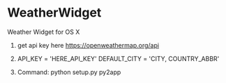 # WeatherWidget
Weather Widget for OS X

1) get api key here https://openweathermap.org/api

2) API_KEY = 'HERE_API_KEY'
   DEFAULT_CITY = 'CITY, COUNTRY_ABBR'

3) Command: python setup.py py2app
